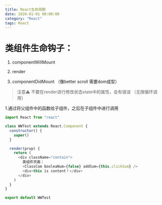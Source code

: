 ```yaml
---
title: React生命周期
date: 2020-01-01 00:00:00
category: "React"
tags: React
---
```


# 类组件生命钩子：
1. componentWillMount

2. render

3. componentDidMount （像better scroll 需要dom成型）

>注意⚠️ 不要在render进行修改状态state中的属性，会有错误 （无限循环调用）


1.通过将父组件中的函数给子组件，之后在子组件中进行调用

```js
import React from "react"

class WWTest extends React.Component {
  constructor() {
    super()
  }

  render(prop) {
    return (
      <div className="contain">
        类组件页面：
        <ClassCom booleaNum={false} addSum={this.clickSum} />
        <div>this is content！</div>
      </div>
    )
  }
}

export default WWTest
```

